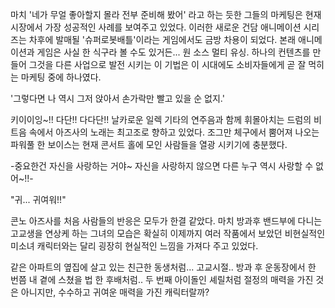 마치 '네가 무얼 좋아할지 몰라 전부 준비해 봤어' 라고 하는 듯한 그들의 마케팅은 현재 시장에서 가장 성공적인 사례를 보여주고 있었다. 
이러한 새로운 건담 애니메이션 시리즈는 차후에 발매될 '슈퍼로봇배틀'이라는 게임에서도 금방 차용이 되었다. 본래 애니메이션과 게임은 사실 한 식구라 볼 수도 있거든... 
원 소스 멀티 유싱. 하나의 컨텐츠를 만들어 그것을 다른 사업으로 발전 시키는 이 기법은 이 시대에도 소비자들에게 곧 잘 먹히는 마케팅 중에 하나였다. 

'그렇다면 나 역시 그저 앉아서 손가락만 빨고 있을 순 없지.' 

키이이잉~!! 
다단!! 다다단!! 
날카로운 일렉 기타의 연주음과 함께 휘몰아치는 드럼의 비트음 속에서 아즈사의 노래는 최고조로 향하고 있었다. 
조그만 체구에서 뿜어져 나오는 파워풀 한 보이스는 현재 콘서트 홀에 모인 사람들을 열광 시키기에 충분했다. 

-중요한건 자신을 사랑하는 거야~ 
자신을 사랑하지 않으면 다른 누구 역시 사랑할 수 없어~!!- 

"귀... 귀여워!!" 

콘노 아즈사를 처음 사람들의 반응은 모두가 한결 같았다. 
마치 방과후 밴드부에 다니는 고교생을 연상케 하는 그녀의 모습은 확실히 이제까지 여러 작품에서 보았던 비현실적인 미소녀 캐릭터와는 달리 굉장히 현실적인 느낌을 가져다 주고 있었다. 

같은 아파트의 옆집에 살고 있는 친근한 동생처럼... 
고교시절.. 방과 후 운동장에서 한 번쯤 내 곁에 스쳤을 법 한 후배처럼.. 
두 번째 아이돌인 셰릴처럼 절정의 매력을 가진 것은 아니지만, 수수하고 귀여운 매력을 가진 캐릭터랄까? 